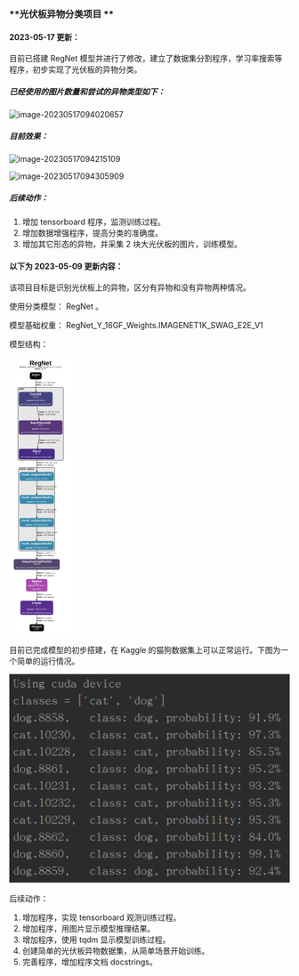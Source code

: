 ### **光伏板异物分类项目 **



#### 2023-05-17 更新：

目前已搭建 RegNet 模型并进行了修改，建立了数据集分割程序，学习率搜索等程序，初步实现了光伏板的异物分类。

##### 已经使用的图片数量和尝试的异物类型如下：

![image-20230517094020657](/home/drin/.config/Typora/typora-user-images/image-20230517094020657.png)

##### 目前效果：

![image-20230517094215109](/home/drin/.config/Typora/typora-user-images/image-20230517094215109.png)  

![image-20230517094305909](/home/drin/.config/Typora/typora-user-images/image-20230517094305909.png) 

##### 后续动作：

1. 增加 tensorboard 程序，监测训练过程。
2. 增加数据增强程序，提高分类的准确度。
3. 增加其它形态的异物，并采集 2 块大光伏板的图片，训练模型。



#### 以下为 2023-05-09 更新内容：

该项目目标是识别光伏板上的异物，区分有异物和没有异物两种情况。

使用分类模型： RegNet 。

模型基础权重： RegNet_Y_16GF_Weights.IMAGENET1K_SWAG_E2E_V1

模型结构：

​	<img src="assets/image-20230509175259505.png" alt="image-20230509175259505" style="zoom: 50%;" />

目前已完成模型的初步搭建，在 Kaggle 的猫狗数据集上可以正常运行。下图为一个简单的运行情况。

![image-20230509174747423](assets/image-20230509174747423.png)

后续动作：

1. 增加程序，实现 tensorboard 观测训练过程。
2. 增加程序，用图片显示模型推理结果。
3. 增加程序，使用 tqdm 显示模型训练过程。
4. 创建简单的光伏板异物数据集，从简单场景开始训练。
5. 完善程序，增加程序文档 docstrings。

